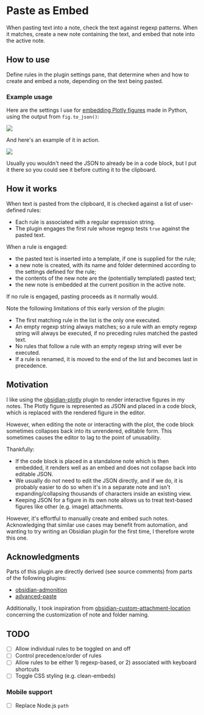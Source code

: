 # Paste as Embed

When pasting text into a note, check the text against regexp patterns. When it matches, create a new note containing the text, and embed that note into the active note.

## How to use

Define rules in the plugin settings pane, that determine when and how to create and embed a note, depending on the text being pasted. 

### Example usage

Here are the settings I use for [embedding Plotly figures](#motivation) made in Python, using the output from `fig.to_json()`:

![](https://i.imgur.com/uBfxWtR.png)

And here's an example of it in action. 

![](https://i.imgur.com/ebyT506.gif)

Usually you wouldn't need the JSON to already be in a code block, but I put it there so you could see it before cutting it to the clipboard.

## How it works

When text is pasted from the clipboard, it is checked against a list of user-defined rules:

- Each rule is associated with a regular expression string. 
- The plugin engages the first rule whose regexp tests `true` against the pasted text. 

When a rule is engaged:

- the pasted text is inserted into a template, if one is supplied for the rule;
- a new note is created, with its name and folder determined according to the settings defined for the rule;
- the contents of the new note are the (potentially templated) pasted text;
- the new note is embedded at the current position in the active note.

If no rule is engaged, pasting proceeds as it normally would.

Note the following limitations of this early version of the plugin:

- The first matching rule in the list is the only one executed.
- An empty regexp string always matches; so a rule with an empty regexp string will always be executed, if no preceding rules matched the pasted text. 
- No rules that follow a rule with an empty regexp string will ever be executed.
- If a rule is renamed, it is moved to the end of the list and becomes last in precedence.

## Motivation

I like using the [obsidian-plotly](https://github.com/Dmytro-Shulha/obsidian-plotly) plugin to render interactive figures in my notes. The Plotly figure is represented as JSON and placed in a code block, which is replaced with the rendered figure in the editor.

However, when editing the note or interacting with the plot, the code block sometimes collapses back into its unrendered, editable form. This sometimes causes the editor to lag to the point of unusability. 

Thankfully:

- If the code block is placed in a standalone note which is then embedded, it renders well as an embed and does not collapse back into editable JSON.
- We usually do not need to edit the JSON directly, and if we do, it is probably easier to do so when it's in a separate note and isn't expanding/collapsing thousands of characters inside an existing view.
- Keeping JSON for a figure in its own note allows us to treat text-based figures like other (e.g. image) attachments.

However, it's effortful to manually create and embed such notes. Acknowledging that similar use cases may benefit from automation, and wanting to try writing an Obsidian plugin for the first time, I therefore wrote this one.

## Acknowledgments 

Parts of this plugin are directly derived (see source comments) from parts of the following plugins:

- [obsidian-admonition](https://github.com/javalent/admonitions) 
- [advanced-paste](https://github.com/kxxt/obsidian-advanced-paste) 

Additionally, I took inspiration from [obsidian-custom-attachment-location](https://github.com/RainCat1998/obsidian-custom-attachment-location) concerning the customization of note and folder naming.

## TODO

- [ ] Allow individual rules to be toggled on and off
- [ ] Control precedence/order of rules
- [ ] Allow rules to be either 1) regexp-based, or 2) associated with keyboard shortcuts
- [ ] Toggle CSS styling (e.g. clean-embeds)

### Mobile support

- [ ] Replace Node.js `path` 